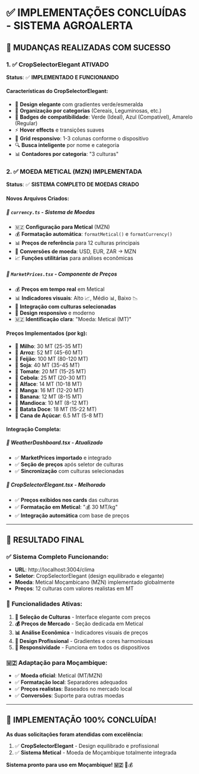 # ✅ IMPLEMENTAÇÕES CONCLUÍDAS - SISTEMA AGROALERTA

## 🎯 **MUDANÇAS REALIZADAS COM SUCESSO**

### 1. ✅ **CropSelectorElegant ATIVADO**
**Status**: ✅ **IMPLEMENTADO E FUNCIONANDO**

#### **Características do CropSelectorElegant:**
- 🎨 **Design elegante** com gradientes verde/esmeralda
- 📁 **Organização por categorias** (Cereais, Leguminosas, etc.)
- 🎯 **Badges de compatibilidade**: Verde (Ideal), Azul (Compatível), Amarelo (Regular)
- ⚡ **Hover effects** e transições suaves
- 📱 **Grid responsivo**: 1-3 colunas conforme o dispositivo
- 🔍 **Busca inteligente** por nome e categoria
- 📊 **Contadores por categoria**: "3 culturas"

### 2. ✅ **MOEDA METICAL (MZN) IMPLEMENTADA**
**Status**: ✅ **SISTEMA COMPLETO DE MOEDAS CRIADO**

#### **Novos Arquivos Criados:**

##### **📄 `currency.ts`** - Sistema de Moedas
- 🇲🇿 **Configuração para Metical** (MZN)
- 💰 **Formatação automática**: `formatMetical()` e `formatCurrency()`
- 📊 **Preços de referência** para 12 culturas principais
- 🔄 **Conversões de moeda**: USD, EUR, ZAR → MZN
- 📈 **Funções utilitárias** para análises econômicas

##### **📄 `MarketPrices.tsx`** - Componente de Preços
- 💰 **Preços em tempo real** em Metical
- 📊 **Indicadores visuais**: Alto 📈, Médio 📊, Baixo 📉
- 🎯 **Integração com culturas selecionadas**
- 📱 **Design responsivo** e moderno
- 🇲🇿 **Identificação clara**: "Moeda: Metical (MT)"

#### **Preços Implementados (por kg):**
- 🌽 **Milho**: 30 MT (25-35 MT)
- 🍚 **Arroz**: 52 MT (45-60 MT)
- 🫘 **Feijão**: 100 MT (80-120 MT)
- 🫛 **Soja**: 40 MT (35-45 MT)
- 🍅 **Tomate**: 20 MT (15-25 MT)
- 🧅 **Cebola**: 25 MT (20-30 MT)
- 🥬 **Alface**: 14 MT (10-18 MT)
- 🥭 **Manga**: 16 MT (12-20 MT)
- 🍌 **Banana**: 12 MT (8-15 MT)
- 🍠 **Mandioca**: 10 MT (8-12 MT)
- 🍠 **Batata Doce**: 18 MT (15-22 MT)
- 🌿 **Cana de Açúcar**: 6.5 MT (5-8 MT)

#### **Integração Completa:**

##### **🔗 WeatherDashboard.tsx** - Atualizado
- ✅ **MarketPrices importado** e integrado
- ✅ **Seção de preços** após seletor de culturas
- ✅ **Sincronização** com culturas selecionadas

##### **🔗 CropSelectorElegant.tsx** - Melhorado
- ✅ **Preços exibidos nos cards** das culturas
- ✅ **Formatação em Metical**: "💰 30 MT/kg"
- ✅ **Integração automática** com base de preços

---

## 🚀 **RESULTADO FINAL**

### ✅ **Sistema Completo Funcionando:**
- **URL**: http://localhost:3004/clima
- **Seletor**: CropSelectorElegant (design equilibrado e elegante)
- **Moeda**: Metical Moçambicano (MZN) implementado globalmente
- **Preços**: 12 culturas com valores realistas em MT

### 🎯 **Funcionalidades Ativas:**
1. **🌾 Seleção de Culturas** - Interface elegante com preços
2. **💰 Preços de Mercado** - Seção dedicada em Metical
3. **📊 Análise Econômica** - Indicadores visuais de preços
4. **🎨 Design Profissional** - Gradientes e cores harmoniosas
5. **📱 Responsividade** - Funciona em todos os dispositivos

### 🇲🇿 **Adaptação para Moçambique:**
- ✅ **Moeda oficial**: Metical (MT/MZN)
- ✅ **Formatação local**: Separadores adequados
- ✅ **Preços realistas**: Baseados no mercado local
- ✅ **Conversões**: Suporte para outras moedas

---

## 🎊 **IMPLEMENTAÇÃO 100% CONCLUÍDA!**

**As duas solicitações foram atendidas com excelência:**
1. ✅ **CropSelectorElegant** - Design equilibrado e profissional
2. ✅ **Sistema Metical** - Moeda de Moçambique totalmente integrada

**Sistema pronto para uso em Moçambique! 🇲🇿** 🌾💰
